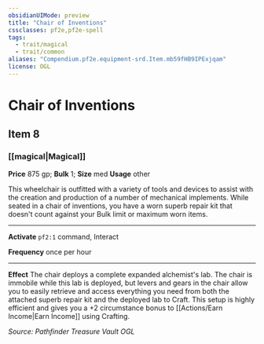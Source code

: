 ```yaml
---
obsidianUIMode: preview
title: "Chair of Inventions"
cssclasses: pf2e,pf2e-spell
tags:
  - trait/magical
  - trait/common
aliases: "Compendium.pf2e.equipment-srd.Item.mb59fHB9IPExjqam"
license: OGL
---
```

# Chair of Inventions
## Item 8
### [[magical|Magical]]


**Price** 875 gp; 
**Bulk** 1; **Size** med
**Usage** other

This wheelchair is outfitted with a variety of tools and devices to assist with the creation and production of a number of mechanical implements. While seated in a chair of inventions, you have a worn superb repair kit that doesn't count against your Bulk limit or maximum worn items.

* * *

**Activate** `pf2:1` command, Interact

**Frequency** once per hour

* * *

**Effect** The chair deploys a complete expanded alchemist's lab. The chair is immobile while this lab is deployed, but levers and gears in the chair allow you to easily retrieve and access everything you need from both the attached superb repair kit and the deployed lab to Craft. This setup is highly efficient and gives you a +2 circumstance bonus to [[Actions/Earn Income|Earn Income]] using Crafting.

*Source: Pathfinder Treasure Vault*
*OGL*